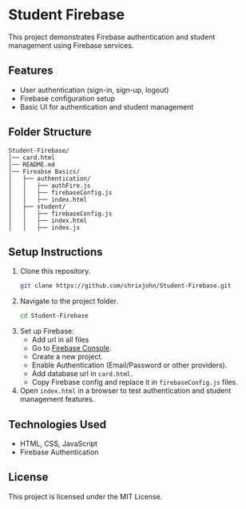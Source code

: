 # Student Firebase

This project demonstrates Firebase authentication and student management using Firebase services.

## Features
- User authentication (sign-in, sign-up, logout)
- Firebase configuration setup
- Basic UI for authentication and student management

## Folder Structure
```
Student-Firebase/
│── card.html
│── README.md
│── Fireabse Basics/
│   ├── authentication/
│   │   ├── authFire.js
│   │   ├── firebaseConfig.js
│   │   ├── index.html
│   ├── student/
│   │   ├── firebaseConfig.js
│   │   ├── index.html
│   │   ├── index.js
```

## Setup Instructions
1. Clone this repository.
   ```bash
   git clone https://github.com/chrixjohn/Student-Firebase.git
   ```
2. Navigate to the project folder.
   ```sh
   cd Student-Firebase
   ```
3. Set up Firebase:
   - Add url in all files
   - Go to [Firebase Console](https://console.firebase.google.com/).
   - Create a new project.
   - Enable Authentication (Email/Password or other providers).
   - Add database url in `card.html`.
   - Copy Firebase config and replace it in `firebaseConfig.js` files.
4. Open `index.html` in a browser to test authentication and student management features.

## Technologies Used
- HTML, CSS, JavaScript
- Firebase Authentication

## License
This project is licensed under the MIT License.